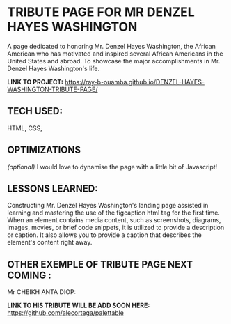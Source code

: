 # TRIBUTE PAGE FOR MR DENZEL HAYES WASHINGTON
A page dedicated to honoring Mr. Denzel Hayes Washington, the African American who has motivated and inspired several African Americans in the United States and abroad. 
To showcase the major accomplishments in Mr. Denzel Hayes Washington's life.


**LINK TO PROJECT:** https://ray-b-ouamba.github.io/DENZEL-HAYES-WASHINGTON-TRIBUTE-PAGE/



## TECH USED:
 HTML, CSS, 

## OPTIMIZATIONS
*(optional)*
I would love to dynamise the page with a little bit of Javascript!

## LESSONS LEARNED:
Constructing Mr. Denzel Hayes Washington's landing page assisted in learning and mastering the use of the figcaption html tag for the first time. When an element contains media content, such as screenshots, diagrams, images, movies, or brief code snippets, it is utilized to provide a description or caption.  It also allows you to provide a caption that describes the element's content right away. 

 
## OTHER EXEMPLE OF TRIBUTE PAGE NEXT COMING :
Mr CHEIKH ANTA DIOP:

**LINK TO HIS TRIBUTE WILL BE ADD SOON HERE:** https://github.com/alecortega/palettable







